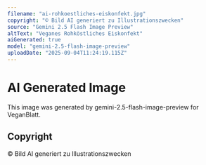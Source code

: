 ```yaml
---
filename: "ai-rohkoestliches-eiskonfekt.jpg"
copyright: "© Bild AI generiert zu Illustrationszwecken"
source: "Gemini 2.5 Flash Image Preview"
altText: "Veganes Rohköstliches Eiskonfekt"
aiGenerated: true
model: "gemini-2.5-flash-image-preview"
uploadDate: "2025-09-04T11:24:19.115Z"
---
```


# AI Generated Image

This image was generated by gemini-2.5-flash-image-preview for VeganBlatt.

## Copyright
© Bild AI generiert zu Illustrationszwecken
